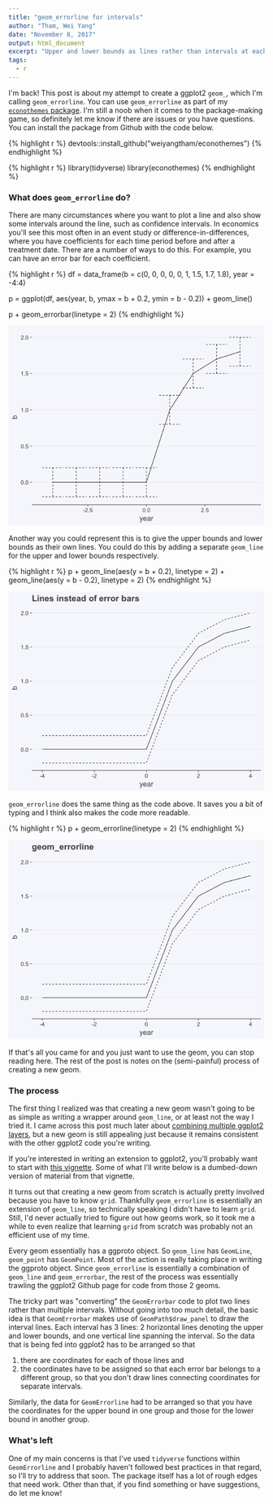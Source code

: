 ```yaml
---
title: "geom_errorline for intervals"
author: "Tham, Wei Yang"
date: "November 8, 2017"
output: html_document
excerpt: "Upper and lower bounds as lines rather than intervals at each point"
tags:
  - r
---
```




I'm back! This post is about my attempt to create a ggplot2 `geom_`, which I'm calling `geom_errorline`. You can use `geom_errorline` as part of my [`econothemes` package](https://github.com/weiyangtham/econothemes). I'm still a noob when it comes to the package-making game, so definitely let me know if there are issues or you have questions. You can install the package from Github with the code below. 


{% highlight r %}
devtools::install_github("weiyangtham/econothemes")
{% endhighlight %}


{% highlight r %}
library(tidyverse)
library(econothemes)
{% endhighlight %}


### What does `geom_errorline` do?

There are many circumstances where you want to plot a line and also show some intervals around the line, such as confidence intervals. In economics you'll see this most often in an event study or difference-in-differences, where you have coefficients for each time period before and after a treatment date. There are a number of ways to do this. For example, you can have an error bar for each coefficient.


{% highlight r %}
df = data_frame(b = c(0, 0, 0, 0, 0, 1, 1.5, 1.7, 1.8), 
           year = -4:4)

p = ggplot(df, aes(year, b, ymax = b + 0.2, ymin = b - 0.2)) + geom_line() 

p + geom_errorbar(linetype = 2) 
{% endhighlight %}

![center](/figs/2017-11-08-geom_errorline/unnamed-chunk-3-1.png)

Another way you could represent this is to give the upper bounds and lower bounds as their own lines. You could do this by adding a separate `geom_line` for the upper and lower bounds respectively.  


{% highlight r %}
p + 
  geom_line(aes(y = b + 0.2), linetype = 2) +
  geom_line(aes(y = b - 0.2), linetype = 2)
{% endhighlight %}

![center](/figs/2017-11-08-geom_errorline/unnamed-chunk-4-1.png)

`geom_errorline` does the same thing as the code above. It saves you a bit of typing and I think also makes the code more readable. 


{% highlight r %}
p + 
  geom_errorline(linetype = 2) 
{% endhighlight %}

![center](/figs/2017-11-08-geom_errorline/unnamed-chunk-5-1.png)

If that's all you came for and you just want to use the geom, you can stop reading here. The rest of the post is notes on the (semi-painful) process of creating a new geom. 

### The process

The first thing I realized was that creating a new geom wasn't going to be as simple as writing a wrapper around `geom_line`, or at least not the way I tried it. I came across this post much later about [combining multiple ggplot2 layers](https://martinsbioblogg.wordpress.com/2017/04/23/using-r-a-function-that-adds-multiple-ggplot2-layers/), but a new geom is still appealing just because it remains consistent with the other ggplot2 code you're writing.

If you're interested in writing an extension to ggplot2, you'll probably want to start with [this vignette](http://ggplot2.tidyverse.org/articles/extending-ggplot2.html). Some of what I'll write below is a dumbed-down version of material from that vignette.

It turns out that creating a new geom from scratch is actually pretty involved because you have to know `grid`. Thankfully `geom_errorline` is essentially an extension of `geom_line`, so technically speaking I didn't have to learn `grid`. Still, I'd never actually tried to figure out how geoms work, so it took me a while to even realize that learning `grid` from scratch was probably not an efficient use of my time. 

Every geom essentially has a ggproto object. So `geom_line` has `GeomLine`, `geom_point` has `GeomPoint`. Most of the action is really taking place in writing the ggproto object. Since `geom_errorline` is essentially a combination of `geom_line` and `geom_errorbar`, the rest of the process was essentially trawling the ggplot2 Github page for code from those 2 geoms. 

The tricky part was "converting" the `GeomErrorbar` code to plot two lines rather than multiple intervals. Without going into too much detail, the basic idea is that `GeomErrorbar` makes use of `GeomPath$draw_panel` to draw the interval lines. Each interval has 3 lines: 2 horizontal lines denoting the upper and lower bounds, and one vertical line spanning the interval. So the data that is being fed into ggplot2 has to be arranged so that 

1. there are coordinates for each of those lines and
2. the coordinates have to be assigned so that each error bar belongs to a different group, so that you don't draw lines connecting coordinates for separate intervals.

Similarly, the data for `GeomErrorline` had to be arranged so that you have the coordinates for the upper bound in one group and those for the lower bound in another group.

### What's left

One of my main concerns is that I've used `tidyverse` functions within `GeomErrorline` and I probably haven't followed best practices in that regard, so I'll try to address that soon. The package itself has a lot of rough edges that need work. Other than that, if you find something or have suggestions, do let me know!






